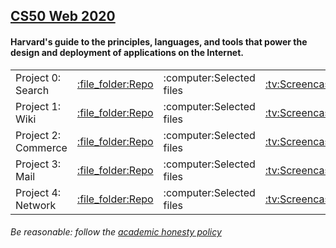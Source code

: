 <h2><a href="https://cs50.harvard.edu/web/2020/">CS50 Web 2020</a></h2>
<h4>Harvard's guide to the principles, languages, and tools that power the design and deployment of applications on the Internet.</h4>


<table>
<tr>
    <td>Project 0: Search</td>
    <td><a href="https://github.com/DaveFriedman/cs50web/tree/master/Project%200%20Search">:file_folder:Repo</a></td>
    <td>:computer:Selected files</td>
    <td><a href="https://www.youtube.com/watch?v=6rbE0kv2Yjo">:tv:Screencast</a></td>
    <td><a href="https://htmlpreview.github.io/?https://github.com/DaveFriedman/cs50web/blob/master/Project%200%20Search/search/index.html">:link:Live Demo</a></td>
</tr>
<tr>
    <td>Project 1: Wiki</td>
    <td><a href="https://github.com/DaveFriedman/cs50web/tree/master/Project%201%20Wiki/wiki/encyclopedia">:file_folder:Repo</a></td>
    <td>:computer:Selected files</td>
    <td><a href="https://www.youtube.com/watch?v=V977Fv3qOxg">:tv:Screencast</a></td>
    <td><a href="https://wiki.dmfstuff.xyz">:link:Live Demo</a></td>
</tr>
<tr>
    <td>Project 2: Commerce</td>
    <td><a href="https://github.com/DaveFriedman/cs50web/tree/master/Project%202%20Commerce/commerce/auctions">:file_folder:Repo</a></td>
    <td>:computer:Selected files</td>
    <td><a href="https://www.youtube.com/watch?v=KEtkKrZ_vzs">:tv:Screencast</a></td>
    <td><a href="https://commerce.dmfstuff.xyz">:link:Live Demo</a></td>
</tr>
<tr>
    <td>Project 3: Mail</td>
    <td><a href="https://github.com/DaveFriedman/cs50web/tree/master/Project%203%20Mail/mail/mail">:file_folder:Repo</a></td>
    <td>:computer:Selected files</td>
    <td><a href="https://www.youtube.com/watch?v=OzzW0F9r6Zs">:tv:Screencast</a></td>
    <td><a href="https://mail.dmfstuff.xyz">:link:Live Demo</a></td>
</tr>
<tr>
    <td>Project 4: Network</td>
    <td><a href="https://github.com/DaveFriedman/cs50web/tree/master/Project%204%20Network/network/network">:file_folder:Repo</a></td>
    <td>:computer:Selected files</td>
    <td><a href="https://www.youtube.com/watch?v=MMMhdYoQYMU">:tv:Screencast</a></td>
    <td><a href="https://network.dmfstuff.xyz">:link:Live Demo</a></td>
</tr>
<!-- <tr>
    <td>Project 5: Final</td>
    <td><a href="">:file_folder:Repo</a></td>
    <td>:computer:Selected files</td>
    <td><a href="">:tv:Screencast</a></td>
    <td>:link:Live Demo</td>
</tr> -->

</table>
<h6>Be reasonable: follow the <a href="https://cs50.harvard.edu/web/2020/honesty/">academic honesty policy</a><h6>


<!-- :arrow_upper_right: for :link:? -->
<!-- :movie_camera: or :film_projector:	for :tv:? -->